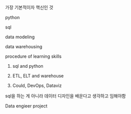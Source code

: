 가장 기본적이자 핵신인 것



python

sql

data modeling



data warehousing 





procedure  of learning skills

1. sql and python

2. ETL, ELT and warehouse

3. Could, DevOps, Dataviz



sql을 하는 게 아니라 데이터 디자인을 배운다고 생각하고 임해야함





Data engieer project





